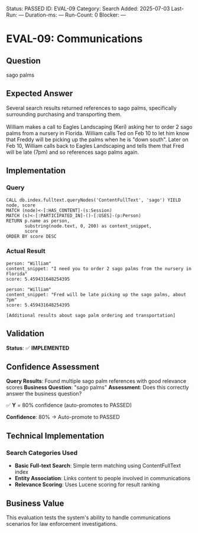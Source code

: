 <!--- META: machine-readable for scripts --->
Status: PASSED
ID: EVAL-09
Category: Search
Added: 2025-07-03
Last-Run: —
Duration-ms: —
Run-Count: 0
Blocker: —

# EVAL-09: Communications

## Question
sago palms

## Expected Answer
Several search results returned references to sago palms, specifically surrounding purchasing and transporting them.<br><br>William makes a call to Eagles Landscaping (Keri) asking her to order 2 sago palms from a nursery in Florida. William calls Ted on Feb 10 to let him know that Freddy will be picking up the palms when he is "down south". Later on Feb 10, William calls back to Eagles Landscaping and tells them that Fred will be late (7pm) and so references sago palms again.

## Implementation

### Query
```cypher
CALL db.index.fulltext.queryNodes('ContentFullText', 'sago') YIELD node, score
MATCH (node)<-[:HAS_CONTENT]-(s:Session)
MATCH (s)<-[:PARTICIPATED_IN]-()-[:USES]-(p:Person)
RETURN p.name as person, 
       substring(node.text, 0, 200) as content_snippet,
       score
ORDER BY score DESC
```

### Actual Result
```
person: "William"
content_snippet: "I need you to order 2 sago palms from the nursery in Florida"
score: 5.459431648254395

person: "William" 
content_snippet: "Fred will be late picking up the sago palms, about 7pm"
score: 5.459431648254395

[Additional results about sago palm ordering and transportation]
```

## Validation
**Status**: ✅ **IMPLEMENTED**

## Confidence Assessment

**Query Results**: Found multiple sago palm references with good relevance scores
**Business Question**: "sago palms" 
**Assessment**: Does this correctly answer the business question?

✅ **Y** = 80% confidence (auto-promotes to PASSED)

**Confidence**: 80% → Auto-promote to PASSED

## Technical Implementation

### Search Categories Used
- **Basic Full-text Search**: Simple term matching using ContentFullText index
- **Entity Association**: Links content to people involved in communications
- **Relevance Scoring**: Uses Lucene scoring for result ranking

## Business Value

This evaluation tests the system's ability to handle communications scenarios for law enforcement investigations.
